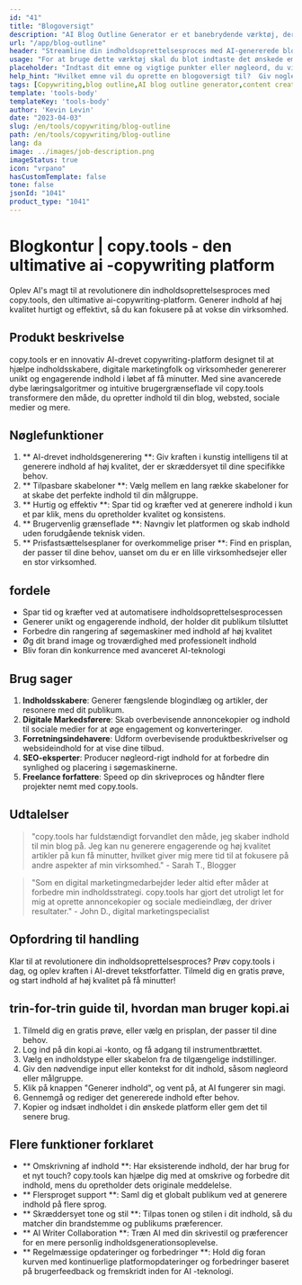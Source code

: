 ```yaml
---
id: "41"
title: "Blogoversigt"
description: "AI Blog Outline Generator er et banebrydende værktøj, der udnytter kunstig intelligens for at skabe velstrukturerede og organiserede blogkonturer.  Dette kraftfulde værktøj hjælper dig med at spare tid og kræfter ved at generere klare konturer baseret på dit valgte emne eller nøgleord, hvilket gør det lettere at planlægge og udvikle engagerende blogindhold."
url: "/app/blog-outline"
header: "Streamline din indholdsoprettelsesproces med AI-genererede blogkonturer."
usage: "For at bruge dette værktøj skal du blot indtaste det ønskede emne, nøgleord eller nøglepunkter.  Denne AI-drevne generator opretter derefter en omfattende og velstruktureret blogoversigt baseret på dit input."
placeholder: "Indtast dit emne og vigtige punkter eller nøgleord, du vil medtage i konturen, for eksempel: \ n \ n Emne: Fordelene ved yoga \ n \ n nøglepunkter: \ n \ n1.  Forbedrer fleksibilitet \ n2.  Forbedrer mentalt fokus \ n3.  Reducerer stress \ n \ n nøgleord: yoga, fleksibilitet, mental fokus, stressreduktion"
help_hint: "Hvilket emne vil du oprette en blogoversigt til?  Giv nogle nøgleord eller nøglepunkter relateret til emnet, og vores AI genererer en velstruktureret blogoversigt baseret på dit input.  Det anbefales at liste de vigtigste punkter, du vil dække i blogindlægget."
tags: [Copywriting,blog outline,AI blog outline generator,content creation]
template: 'tools-body'
templateKey: 'tools-body'
author: 'Kevin Levin'
date: "2023-04-03"
slug: /en/tools/copywriting/blog-outline
path: /en/tools/copywriting/blog-outline
lang: da
image: ../images/job-description.png
imageStatus: true
icon: "vrpano"
hasCustomTemplate: false
tone: false
jsonId: "1041"
product_type: "1041"
---
```

# Blogkontur |  copy.tools - den ultimative ai -copywriting platform

Oplev AI's magt til at revolutionere din indholdsoprettelsesproces med copy.tools, den ultimative ai-copywriting-platform.  Generer indhold af høj kvalitet hurtigt og effektivt, så du kan fokusere på at vokse din virksomhed.

## Produkt beskrivelse

copy.tools er en innovativ AI-drevet copywriting-platform designet til at hjælpe indholdsskabere, digitale marketingfolk og virksomheder genererer unikt og engagerende indhold i løbet af få minutter.  Med sine avancerede dybe læringsalgoritmer og intuitive brugergrænseflade vil copy.tools transformere den måde, du opretter indhold til din blog, websted, sociale medier og mere.

## Nøglefunktioner

1. ** AI-drevet indholdsgenerering **: Giv kraften i kunstig intelligens til at generere indhold af høj kvalitet, der er skræddersyet til dine specifikke behov.
 2. ** Tilpasbare skabeloner **: Vælg mellem en lang række skabeloner for at skabe det perfekte indhold til din målgruppe.
 3. ** Hurtig og effektiv **: Spar tid og kræfter ved at generere indhold i kun et par klik, mens du opretholder kvalitet og konsistens.
 4. ** Brugervenlig grænseflade **: Navngiv let platformen og skab indhold uden forudgående teknisk viden.
 5. ** Prisfastsættelsesplaner for overkommelige priser **: Find en prisplan, der passer til dine behov, uanset om du er en lille virksomhedsejer eller en stor virksomhed.

## fordele

- Spar tid og kræfter ved at automatisere indholdsoprettelsesprocessen
 - Generer unikt og engagerende indhold, der holder dit publikum tilsluttet
 - Forbedre din rangering af søgemaskiner med indhold af høj kvalitet
 - Øg dit brand image og troværdighed med professionelt indhold
 - Bliv foran din konkurrence med avanceret AI-teknologi

## Brug sager

1. **Indholdsskabere**: Generer fængslende blogindlæg og artikler, der resonere med dit publikum.
2. **Digitale Markedsførere**: Skab overbevisende annoncekopier og indhold til sociale medier for at øge engagement og konverteringer.
3. **Forretningsindehavere**: Udform overbevisende produktbeskrivelser og websideindhold for at vise dine tilbud.
4. **SEO-eksperter**: Producer nøgleord-rigt indhold for at forbedre din synlighed og placering i søgemaskinerne.
5. **Freelance forfattere**: Speed op din skriveproces og håndter flere projekter nemt med copy.tools.

## Udtalelser

> "copy.tools har fuldstændigt forvandlet den måde, jeg skaber indhold til min blog på. Jeg kan nu generere engagerende og høj kvalitet artikler på kun få minutter, hvilket giver mig mere tid til at fokusere på andre aspekter af min virksomhed."  - Sarah T., Blogger

> "Som en digital marketingmedarbejder leder altid efter måder at forbedre min indholdsstrategi. copy.tools har gjort det utroligt let for mig at oprette annoncekopier og sociale medieindlæg, der driver resultater."  - John D., digital marketingspecialist

## Opfordring til handling

Klar til at revolutionere din indholdsoprettelsesproces?  Prøv copy.tools i dag, og oplev kraften i AI-drevet tekstforfatter.  Tilmeld dig en gratis prøve, og start indhold af høj kvalitet på få minutter!

## trin-for-trin guide til, hvordan man bruger kopi.ai

1. Tilmeld dig en gratis prøve, eller vælg en prisplan, der passer til dine behov.
 2. Log ind på din kopi.ai -konto, og få adgang til instrumentbrættet.
 3. Vælg en indholdstype eller skabelon fra de tilgængelige indstillinger.
 4. Giv den nødvendige input eller kontekst for dit indhold, såsom nøgleord eller målgruppe.
 5. Klik på knappen "Generer indhold", og vent på, at AI fungerer sin magi.
 6. Gennemgå og rediger det genererede indhold efter behov.
 7. Kopier og indsæt indholdet i din ønskede platform eller gem det til senere brug.

## Flere funktioner forklaret

- ** Omskrivning af indhold **: Har eksisterende indhold, der har brug for et nyt touch?  copy.tools kan hjælpe dig med at omskrive og forbedre dit indhold, mens du opretholder dets originale meddelelse.
 - ** Flersproget support **: Saml dig et globalt publikum ved at generere indhold på flere sprog.
 - ** Skræddersyet tone og stil **: Tilpas tonen og stilen i dit indhold, så du matcher din brandstemme og publikums præferencer.
 - ** AI Writer Collaboration **: Træn AI med din skrivestil og præferencer for en mere personlig indholdsgenerationsoplevelse.
 - ** Regelmæssige opdateringer og forbedringer **: Hold dig foran kurven med kontinuerlige platformopdateringer og forbedringer baseret på brugerfeedback og fremskridt inden for AI -teknologi.
